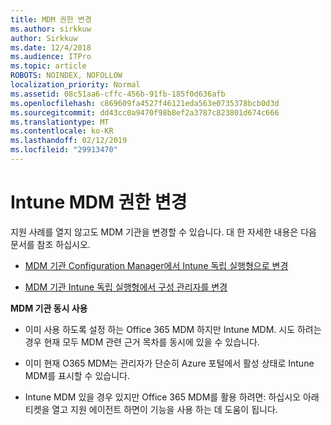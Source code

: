 ```yaml
---
title: MDM 권한 변경
ms.author: sirkkuw
author: Sirkkuw
ms.date: 12/4/2018
ms.audience: ITPro
ms.topic: article
ROBOTS: NOINDEX, NOFOLLOW
localization_priority: Normal
ms.assetid: 08c51aa6-cffc-456b-91fb-185f0d636afb
ms.openlocfilehash: c869609fa4527f46121eda563e0735378bcb0d3d
ms.sourcegitcommit: dd43cc0a9470f98b8ef2a3787c823801d674c666
ms.translationtype: MT
ms.contentlocale: ko-KR
ms.lasthandoff: 02/12/2019
ms.locfileid: "29913470"
---
```

# <a name="change-intune-mdm-authority"></a>Intune MDM 권한 변경

지원 사례를 열지 않고도 MDM 기관을 변경할 수 있습니다. 대 한 자세한 내용은 다음 문서를 참조 하십시오.
  
- [MDM 기관 Configuration Manager에서 Intune 독립 실행형으로 변경](https://docs.microsoft.com/sccm/mdm/deploy-use/migrate-change-mdm-authority)
    
- [MDM 기관 Intune 독립 실행형에서 구성 관리자를 변경](https://docs.microsoft.com/sccm/mdm/deploy-use/change-mdm-authority)
    
 **MDM 기관 동시 사용**
  
- 이미 사용 하도록 설정 하는 Office 365 MDM 하지만 Intune MDM. 시도 하려는 경우 현재 모두 MDM 관련 근거 목차를 동시에 있을 수 있습니다.
    
- 이미 현재 O365 MDM는 관리자가 단순히 Azure 포털에서 활성 상태로 Intune MDM를 표시할 수 있습니다.
    
- Intune MDM 있을 경우 있지만 Office 365 MDM를 활용 하려면: 하십시오 아래 티켓을 열고 지원 에이전트 하면이 기능을 사용 하는 데 도움이 됩니다.
    

